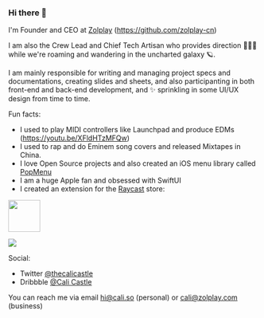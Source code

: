 ### Hi there 👋

I'm Founder and CEO at [Zolplay](https://zolplay.cn) (https://github.com/zolplay-cn)

I am also the Crew Lead and Chief Tech Artisan who provides direction 🧑🏻‍🚀 while we're roaming and wandering in the uncharted galaxy 🪐. 

I am mainly responsible for writing and managing project specs and documentations, creating slides and sheets, and also participanting in both front-end and back-end development, and ✨ sprinkling in some UI/UX design from time to time.

Fun facts:
- I used to play MIDI controllers like Launchpad and produce EDMs (https://youtu.be/XFldHTzMFQw)
- I used to rap and do Eminem song covers and released Mixtapes in China.
- I love Open Source projects and also created an iOS menu library called [PopMenu](https://popmenu.cali.so)
- I am a huge Apple fan and obsessed with SwiftUI
- I created an extension for the [Raycast](https://raycast.com) store:

<a title="Install Apple Developer Docs Raycast Extension" href="https://www.raycast.com/cali/apple-developer-docs#install">
  <img height="64" style="height: 64px" src="https://assets.raycast.com/cali/apple-developer-docs/install_button@2x.png">
</a>

![](https://files.raycast.com/n7ks0vw5sy5r8mjranneg33uo0y6)

Social:
- Twitter [@thecalicastle](https://twitter.com/thecalicastle)
- Dribbble [@Cali Castle](https://dribbble.com/calicastle)

You can reach me via email hi@cali.so (personal) or cali@zolplay.com (business)
